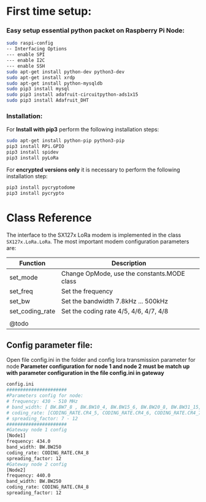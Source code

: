 # First time setup:
### Easy setup essential python packet on Raspberry Pi Node:
```bash
sudo raspi-config
-- Interfacing Options
--- enable SPI
--- enable I2C
--- enable SSH
sudo apt-get install python-dev python3-dev
sudo apt-get install xrdp
sudo apt-get install python-mysqldb
sudo pip3 install mysql
sudo pip3 install adafruit-circuitpython-ads1x15 
sudo pip3 install Adafruit_DHT
```

### Installation:
For **Install with pip3** perform the following installation steps:
```bash
sudo apt-get install python-pip python3-pip
pip3 install RPi.GPIO
pip3 install spidev
pip3 install pyLoRa
```

For **encrypted versions only** it is necessary to perform the following installation step:
```bash
pip3 install pycryptodome
pip3 install pycrypto
```

# Class Reference

The interface to the SX127x LoRa modem is implemented in the class `SX127x.LoRa.LoRa`.
The most important modem configuration parameters are:
 
| Function         | Description                                 |
|------------------|---------------------------------------------|
| set_mode         | Change OpMode, use the constants.MODE class |
| set_freq         | Set the frequency                           |
| set_bw           | Set the bandwidth 7.8kHz ... 500kHz         |
| set_coding_rate  | Set the coding rate 4/5, 4/6, 4/7, 4/8      |
| | |
| @todo            |                              |

## Config parameter file:
Open file config.ini in the folder and config lora transmission parameter for node **Parameter configuration for node 1 and node 2 must be match up with parameter configuration in the file config.ini in gateway**
```bash
config.ini
######################
#Parameters config for node:
# frequency: 430 - 510 MHz
# band_width: [ BW.BW7_8 , BW.BW10_4, BW.BW15_6, BW.BW20_8, BW.BW31_15, BW.BW41_7, BW.BW62_5, BW.BW125, BW.BW250, BW.BW500]
# coding_rate: [CODING_RATE.CR4_5, CODING_RATE.CR4_6, CODING_RATE.CR4_7, CODING_RATE.CR4_8]
# spreading_factor: 7 - 12
######################
#Gateway node 1 config
[Node1]
frequency: 434.0
band_width: BW.BW250
coding_rate: CODING_RATE.CR4_8
spreading_factor: 12
#Gateway node 2 config
[Node2]
frequency: 440.0
band_width: BW.BW250
coding_rate: CODING_RATE.CR4_8
spreading_factor: 12
```


